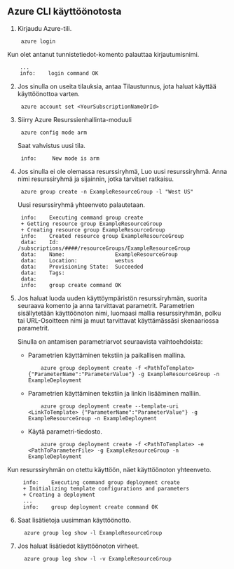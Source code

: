 ## <a name="how-to-deploy-with-azure-cli"></a>Azure CLI käyttöönotosta

1. Kirjaudu Azure-tili.

        azure login

  Kun olet antanut tunnistetiedot-komento palauttaa kirjautumisnimi.

        ...
        info:    login command OK

2. Jos sinulla on useita tilauksia, antaa Tilaustunnus, jota haluat käyttää käyttöönottoa varten.

        azure account set <YourSubscriptionNameOrId>

3. Siirry Azure Resurssienhallinta-moduuli

        azure config mode arm

   Saat vahvistus uusi tila.

        info:     New mode is arm

4. Jos sinulla ei ole olemassa resurssiryhmä, Luo uusi resurssiryhmä. Anna nimi resurssiryhmä ja sijainnin, jotka tarvitset ratkaisu.

        azure group create -n ExampleResourceGroup -l "West US"

   Uusi resurssiryhmä yhteenveto palautetaan.

        info:    Executing command group create
        + Getting resource group ExampleResourceGroup
        + Creating resource group ExampleResourceGroup
        info:    Created resource group ExampleResourceGroup
        data:    Id:                  /subscriptions/####/resourceGroups/ExampleResourceGroup
        data:    Name:                ExampleResourceGroup
        data:    Location:            westus
        data:    Provisioning State:  Succeeded
        data:    Tags:
        data:
        info:    group create command OK

5. Jos haluat luoda uuden käyttöympäristön resurssiryhmän, suorita seuraava komento ja anna tarvittavat parametrit. Parametrien sisällytetään käyttöönoton nimi, luomaasi mallia resurssiryhmän, polku tai URL-Osoitteen nimi ja muut tarvittavat käyttämässäsi skenaariossa parametrit.

   Sinulla on antamisen parametriarvot seuraavista vaihtoehdoista:

   - Parametrien käyttäminen tekstiin ja paikallisen mallina.

             azure group deployment create -f <PathToTemplate> {"ParameterName":"ParameterValue"} -g ExampleResourceGroup -n ExampleDeployment

   - Parametrien käyttäminen tekstiin ja linkin lisääminen malliin.

             azure group deployment create --template-uri <LinkToTemplate> {"ParameterName":"ParameterValue"} -g ExampleResourceGroup -n ExampleDeployment

   - Käytä parametri-tiedosto.

             azure group deployment create -f <PathToTemplate> -e <PathToParameterFile> -g ExampleResourceGroup -n ExampleDeployment

  Kun resurssiryhmän on otettu käyttöön, näet käyttöönoton yhteenveto.

         info:    Executing command group deployment create
         + Initializing template configurations and parameters
         + Creating a deployment
         ...
         info:    group deployment create command OK


6. Saat lisätietoja uusimman käyttöönotto.

         azure group log show -l ExampleResourceGroup

7. Jos haluat lisätiedot käyttöönoton virheet.

         azure group log show -l -v ExampleResourceGroup
